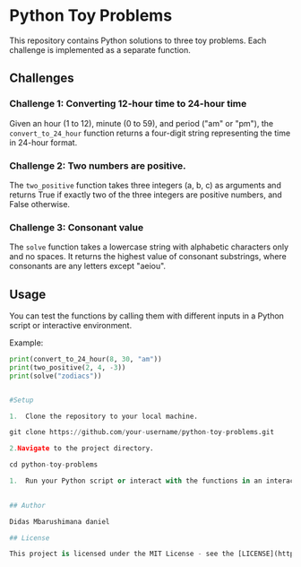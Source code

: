 # Python Toy Problems

This repository contains Python solutions to three toy problems. Each challenge is implemented as a separate function.

## Challenges

### Challenge 1: Converting 12-hour time to 24-hour time

Given an hour (1 to 12), minute (0 to 59), and period ("am" or "pm"), the `convert_to_24_hour` function returns a four-digit string representing the time in 24-hour format.

### Challenge 2: Two numbers are positive.

The `two_positive` function takes three integers (a, b, c) as arguments and returns True if exactly two of the three integers are positive numbers, and False otherwise.

### Challenge 3: Consonant value

The `solve` function takes a lowercase string with alphabetic characters only and no spaces. It returns the highest value of consonant substrings, where consonants are any letters except "aeiou".

## Usage

You can test the functions by calling them with different inputs in a Python script or interactive environment.

Example:

```python
print(convert_to_24_hour(8, 30, "am"))
print(two_positive(2, 4, -3))
print(solve("zodiacs"))


#Setup

1.  Clone the repository to your local machine.

git clone https://github.com/your-username/python-toy-problems.git

2.Navigate to the project directory.

cd python-toy-problems

1.  Run your Python script or interact with the functions in an interactive environment.
    

## Author

Didas Mbarushimana daniel

## License

This project is licensed under the MIT License - see the [LICENSE](https://chat.openai.com/c/LICENSE) file for details.




